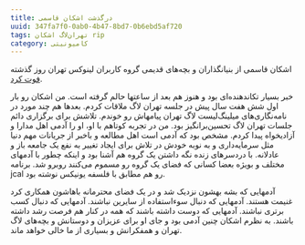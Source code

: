 ```yaml
---
title: درگذشت اشکان قاسمی
uuid: 347fa7f0-0ab0-4b47-8bd7-0b6ebd5af720
tags: تهران‌لاگ اشکان rip
category: کامیونیتی
---
```


اشکان قاسمی از بنیانگذاران و بچه‌های قدیمی گروه کاربران لینوکس تهران روز گذشته [فوت کرد][فوت].

خبر بسیار تکاندهنده‌ای بود و هنوز هم بعد از ساعتها حالم گرفته است. من اشکان رو بار اول شش هفت سال پیش در جلسه تهران لاگ ملاقات کردم. بعدها هم چند مورد در نامه‌نگاری‌های میلینگ‌لیست لاگ تهران پیامهاش رو خوندم. تلاشش برای برگزاری دائم جلسات تهران لاگ تحسین‌برانگیز بود. من در تجربه کوتاهم با او، او را آدمی اهل مدارا و آزادیخواه پیدا کردم. مشخص بود که آدمی است اهل مطالعه و باخبر از جریانات مهم دنیا مثل سرمایه‌داری و به نوبه خودش در تلاش برای ایجاد تغییر به نفع یک جامعه باز و عادلانه. با دردسرهای زنده نگه داشتن یک گروه هم آشنا بود و اینکه چطور با آدمهای مختلف و بویژه بعضا کسانی که فضای یک گروه رو مسموم می‌کنند روبرو شد. برنامه jcal رو هم مطابق با فلسفه یونیکس نوشته بود.

آدمهایی که بشه بهشون نزدیک شد و در یک فضای محترمانه باهاشون همکاری کرد غنیمت هستند. آدمهایی که دنبال سوءاستفاده از سایرین نباشند. آدمهایی که دنبال کسب برتری نباشند. آدمهایی که دوست داشته باشند که همه در کنار هم فرصت رشد داشته باشند. به نظرم اشکان چنین آدمی بود و جای او برای عزیزان و دوستانش و بچه‌های لاگ تهران و همفکرانش و بسیاری از ما خالی خواهد ماند.

[فوت]: https://jadi.net/2017/10/ashkan-ghasemi/
